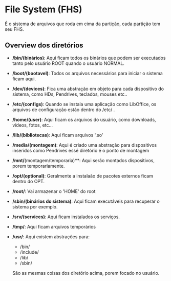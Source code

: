 # File System (FHS)

É o sistema de arquivos que roda em cima da partição, cada partição tem seu FHS.

## Overview dos diretórios

- **/bin/(binários)**: Aqui ficam todos os binários que podem ser executados tanto pelo usuário ROOT quando o usuário NORMAL.

- **/boot/(bootavel)**: Todos os arquivos necessários para iniciar o sistema ficam aqui.

- **/dev/(devices)**: Fica uma abstração em objeto para cada dispositivo do sistema, como HDs, Pendrives, teclados, mouses etc..

- **/etc/(configs)**: Quando se instala uma aplicação como LibOffice, os arquivos de configuração estão dentro do /etc/ .

- **/home/(user)**: Aqui ficam os arquivos do usuário, como downloads, vídeos, fotos, etc...

- **/lib/(bibliotecas)**: Aqui ficam arquivos '.so'

- **/media/(montagem)**: Aqui é criado uma abstração para dispositivos inseridos como Pendrives essé diretório é o ponto de montagem

- **/mnt/**(montagem/temporaria)**: Aqui serão montados dispositivos, porem temporariamente.

- **/opt/(optional)**: Geralmente a instalaão de pacotes externos ficam dentro do OPT.

- **/root/**: Vai armazenar o 'HOME' do root

- **/sbin/(binários do sistema)**: Aqui ficam executáveis para recuperar o sistema por exemplo.

- **/srv/(services)**: Aqui ficam instalados os serviços.

- **/tmp/**: Aqui ficam arquivos temporários

- **/usr/**: Aqui existem abstrações para:
  - /bin/
  - /include/
  - /lib/
  - /sbin/

  São as mesmas coisas dos diretório acima, porem focado no usuário.

